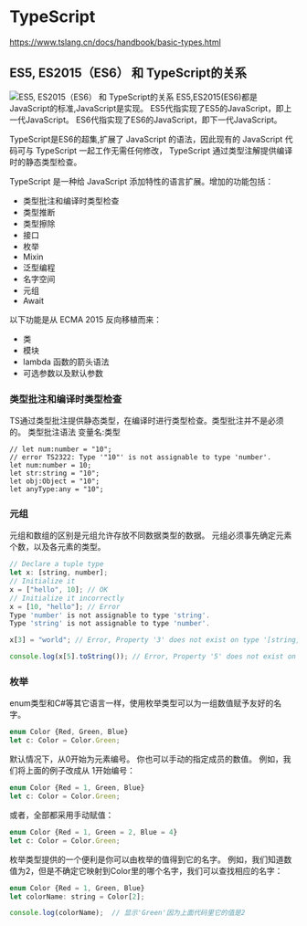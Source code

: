 # TypeScript
https://www.tslang.cn/docs/handbook/basic-types.html

## ES5, ES2015（ES6） 和 TypeScript的关系
![ES5, ES2015（ES6） 和 TypeScript的关系](http://p8.qhimg.com/t01e695dbf2438846f7.gif)
ES5,ES2015(ES6)都是JavaScript的标准,JavaScript是实现。
ES5代指实现了ES5的JavaScript，即上一代JavaScript。
ES6代指实现了ES6的JavaScript，即下一代JavaScript。

TypeScript是ES6的超集,扩展了 JavaScript 的语法，因此现有的 JavaScript 代码可与 TypeScript 一起工作无需任何修改，
TypeScript 通过类型注解提供编译时的静态类型检查。

TypeScript 是一种给 JavaScript 添加特性的语言扩展。增加的功能包括：
- 类型批注和编译时类型检查
- 类型推断
- 类型擦除
- 接口
- 枚举
- Mixin
- 泛型编程
- 名字空间
- 元组
- Await

以下功能是从 ECMA 2015 反向移植而来：
- 类
- 模块
- lambda 函数的箭头语法
- 可选参数以及默认参数


### 类型批注和编译时类型检查
TS通过类型批注提供静态类型，在编译时进行类型检查。类型批注并不是必须的。
类型批注语法  变量名:类型 
```javacsript
// let num:number = "10";
// error TS2322: Type '"10"' is not assignable to type 'number'.
let num:number = 10;
let str:string = "10";
let obj:Object = "10";
let anyType:any = "10";
```

### 元组
元组和数组的区别是元组允许存放不同数据类型的数据。
元组必须事先确定元素个数，以及各元素的类型。
```javascript
// Declare a tuple type
let x: [string, number];
// Initialize it
x = ["hello", 10]; // OK
// Initialize it incorrectly
x = [10, "hello"]; // Error
Type 'number' is not assignable to type 'string'.
Type 'string' is not assignable to type 'number'.

x[3] = "world"; // Error, Property '3' does not exist on type '[string, number]'.

console.log(x[5].toString()); // Error, Property '5' does not exist on type '[string, number]'.
```

### 枚举
enum类型和C#等其它语言一样，使用枚举类型可以为一组数值赋予友好的名字。
```javascript
enum Color {Red, Green, Blue}
let c: Color = Color.Green;
```
默认情况下，从0开始为元素编号。 你也可以手动的指定成员的数值。 例如，我们将上面的例子改成从 1开始编号：
```javascript
enum Color {Red = 1, Green, Blue}
let c: Color = Color.Green;
```
或者，全部都采用手动赋值：
```javascript
enum Color {Red = 1, Green = 2, Blue = 4}
let c: Color = Color.Green;
```
枚举类型提供的一个便利是你可以由枚举的值得到它的名字。 例如，我们知道数值为2，但是不确定它映射到Color里的哪个名字，我们可以查找相应的名字：
```javascript
enum Color {Red = 1, Green, Blue}
let colorName: string = Color[2];

console.log(colorName);  // 显示'Green'因为上面代码里它的值是2
```





























































